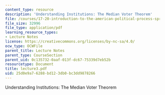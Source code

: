 ```yaml
---
content_type: resource
description: 'Understanding Institutions: The Median Voter Theorem'
file: /courses/17-20-introduction-to-the-american-political-process-spring-2004/25d0e9a76288bd123db0bc3dd9878266_lecture3.pdf
file_size: 32996
file_type: application/pdf
learning_resource_types:
- Lecture Notes
license: https://creativecommons.org/licenses/by-nc-sa/4.0/
ocw_type: OCWFile
parent_title: Lecture Notes
parent_type: CourseSection
parent_uid: 0c135732-0aaf-013f-dc67-75339d7eb52b
resourcetype: Document
title: lecture3.pdf
uid: 25d0e9a7-6288-bd12-3db0-bc3dd9878266
---
```

Understanding Institutions: The Median Voter Theorem